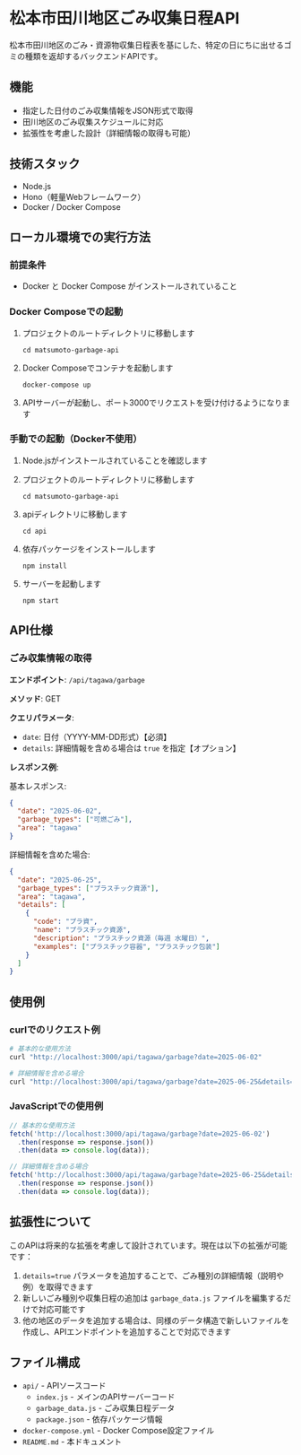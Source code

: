 # 松本市田川地区ごみ収集日程API

松本市田川地区のごみ・資源物収集日程表を基にした、特定の日にちに出せるゴミの種類を返却するバックエンドAPIです。

## 機能

- 指定した日付のごみ収集情報をJSON形式で取得
- 田川地区のごみ収集スケジュールに対応
- 拡張性を考慮した設計（詳細情報の取得も可能）

## 技術スタック

- Node.js
- Hono（軽量Webフレームワーク）
- Docker / Docker Compose

## ローカル環境での実行方法

### 前提条件

- Docker と Docker Compose がインストールされていること

### Docker Composeでの起動

1. プロジェクトのルートディレクトリに移動します
   ```
   cd matsumoto-garbage-api
   ```

2. Docker Composeでコンテナを起動します
   ```
   docker-compose up
   ```

3. APIサーバーが起動し、ポート3000でリクエストを受け付けるようになります

### 手動での起動（Docker不使用）

1. Node.jsがインストールされていることを確認します

2. プロジェクトのルートディレクトリに移動します
   ```
   cd matsumoto-garbage-api
   ```

3. apiディレクトリに移動します
   ```
   cd api
   ```

4. 依存パッケージをインストールします
   ```
   npm install
   ```

5. サーバーを起動します
   ```
   npm start
   ```

## API仕様

### ごみ収集情報の取得

**エンドポイント**: `/api/tagawa/garbage`

**メソッド**: GET

**クエリパラメータ**:
- `date`: 日付（YYYY-MM-DD形式）【必須】
- `details`: 詳細情報を含める場合は `true` を指定【オプション】

**レスポンス例**:

基本レスポンス:
```json
{
  "date": "2025-06-02",
  "garbage_types": ["可燃ごみ"],
  "area": "tagawa"
}
```

詳細情報を含めた場合:
```json
{
  "date": "2025-06-25",
  "garbage_types": ["プラスチック資源"],
  "area": "tagawa",
  "details": [
    {
      "code": "プラ資",
      "name": "プラスチック資源",
      "description": "プラスチック資源（毎週 水曜日）",
      "examples": ["プラスチック容器", "プラスチック包装"]
    }
  ]
}
```

## 使用例

### curlでのリクエスト例

```bash
# 基本的な使用方法
curl "http://localhost:3000/api/tagawa/garbage?date=2025-06-02"

# 詳細情報を含める場合
curl "http://localhost:3000/api/tagawa/garbage?date=2025-06-25&details=true"
```

### JavaScriptでの使用例

```javascript
// 基本的な使用方法
fetch('http://localhost:3000/api/tagawa/garbage?date=2025-06-02')
  .then(response => response.json())
  .then(data => console.log(data));

// 詳細情報を含める場合
fetch('http://localhost:3000/api/tagawa/garbage?date=2025-06-25&details=true')
  .then(response => response.json())
  .then(data => console.log(data));
```

## 拡張性について

このAPIは将来的な拡張を考慮して設計されています。現在は以下の拡張が可能です：

1. `details=true` パラメータを追加することで、ごみ種別の詳細情報（説明や例）を取得できます
2. 新しいごみ種別や収集日程の追加は `garbage_data.js` ファイルを編集するだけで対応可能です
3. 他の地区のデータを追加する場合は、同様のデータ構造で新しいファイルを作成し、APIエンドポイントを追加することで対応できます

## ファイル構成

- `api/` - APIソースコード
  - `index.js` - メインのAPIサーバーコード
  - `garbage_data.js` - ごみ収集日程データ
  - `package.json` - 依存パッケージ情報
- `docker-compose.yml` - Docker Compose設定ファイル
- `README.md` - 本ドキュメント
